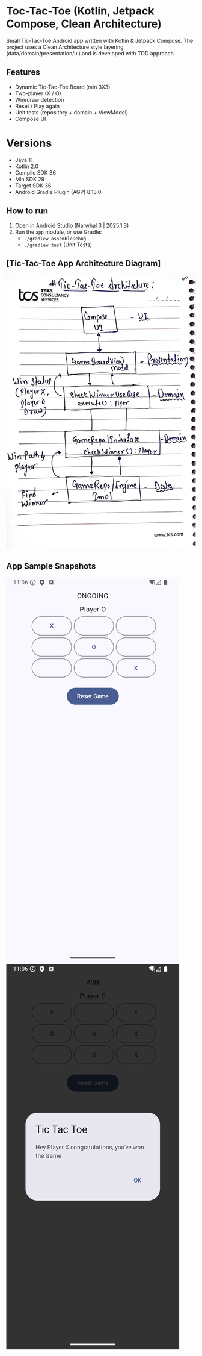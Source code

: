 # Toc-Tac-Toe (Kotlin, Jetpack Compose, Clean Architecture)

Small Tic-Tac-Toe Android app written with Kotlin & Jetpack Compose. 
The project uses a Clean Architecture style layering (data/domain/presentation/ui) and is developed with TDD approach.

## Features

- Dynamic Tic-Tac-Toe Board (min 3X3)
- Two-player (X / O)
- Win/draw detection
- Reset / Play again
- Unit tests (repository + domain + ViewModel)
- Compose UI

# Versions

- Java 11
- Kotlin 2.0
- Compile SDK 36
- Min SDK 29
- Target SDK 36
- Android Gradle Plugin (AGP) 8.13.0

## How to run

1. Open in Android Studio (Narwhal 3 | 2025.1.3)
2. Run the `app` module, or use Gradle:
   - `./gradlew assembleDebug`
   - `./gradlew test` (Unit Tests)

## [Tic-Tac-Toe App Architecture Diagram]
![image alt](https://github.com/2025-DEV2-010/Tic-Tac-Toe/blob/304a45c9f6dfd05088348bb77c9a5e334678e4e2/architecture-tic-tac-toe.jpeg)

## App Sample Snapshots
![image alt](https://github.com/2025-DEV2-010/Tic-Tac-Toe/blob/304a45c9f6dfd05088348bb77c9a5e334678e4e2/sample1.png)
![image alt](https://github.com/2025-DEV2-010/Tic-Tac-Toe/blob/304a45c9f6dfd05088348bb77c9a5e334678e4e2/sample2.png)
